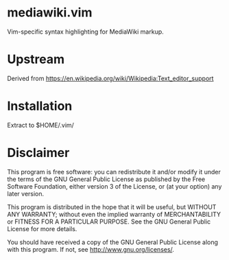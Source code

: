 mediawiki.vim
=============
Vim-specific syntax highlighting for MediaWiki markup.

Upstream
========
Derived from https://en.wikipedia.org/wiki/Wikipedia:Text_editor_support

Installation
============
Extract to $HOME/.vim/

Disclaimer
==========
This program is free software: you can redistribute it and/or modify it under the terms of the GNU General Public License as published by the Free Software Foundation, either version 3 of the License, or (at your option) any later version.

This program is distributed in the hope that it will be useful, but WITHOUT ANY WARRANTY; without even the implied warranty of MERCHANTABILITY or FITNESS FOR A PARTICULAR PURPOSE.  See the GNU General Public License for more details.

You should have received a copy of the GNU General Public License along with this program.  If not, see <http://www.gnu.org/licenses/>.
